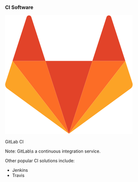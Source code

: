 ### CI Software

![GitLab logo](img/gitlab.svg) <!-- .element: style="box-shadow:none;height:5em;background-color:inherit;border:0" -->

GitLab CI

Note:
GitLab\s a continuous integration service.

Other popular CI solutions include:
* Jenkins
* Travis


